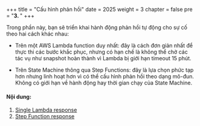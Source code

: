 +++
title = "Cấu hình phản hồi"
date = 2025
weight = 3
chapter = false
pre = "<b>3. </b>"
+++

Trong phần này, bạn sẽ triển khai hành động phản hồi tự động cho sự cố theo hai cách khác nhau:

- Trên một AWS Lambda function duy nhất: đây là cách đơn giản nhất để thực thi các bước khắc phục, nhưng có hạn chế là không thể chờ các tác vụ như snapshot hoàn thành vì Lambda bị giới hạn timeout 15 phút.

- Trên State Machine thông qua Step Functions: đây là lựa chọn phức tạp hơn nhưng linh hoạt hơn vì có thể cấu hình phản hồi theo dạng mô-đun. Không có giới hạn về hành động hay thời gian chạy của State Machine.

#### Nội dung:

1. [Single Lambda response](3.1-Single-Lambda-response)  
2. [Step Function response](3.2-Step-Function-response)
